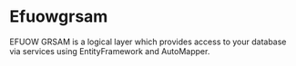 # Efuowgrsam
EFUOW GRSAM is a logical layer which provides access to your database via services using EntityFramework and AutoMapper.
